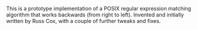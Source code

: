 This is a prototype implementation of a POSIX regular expression matching algorithm
that works backwards (from right to left). Invented and initially written by Russ Cox,
with a couple of further tweaks and fixes.
